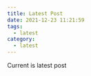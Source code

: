 ```yaml
---
title: Latest Post
date: 2021-12-23 11:21:59
tags:
  - latest
category:
  - latest
---
```


Current is latest post